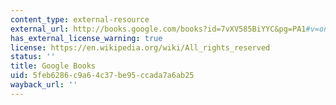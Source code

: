 ```yaml
---
content_type: external-resource
external_url: http://books.google.com/books?id=7vXV585BiYYC&pg=PA1#v=onepage
has_external_license_warning: true
license: https://en.wikipedia.org/wiki/All_rights_reserved
status: ''
title: Google Books
uid: 5feb6286-c9a6-4c37-be95-ccada7a6ab25
wayback_url: ''
---
```

